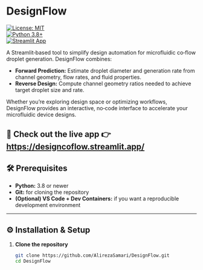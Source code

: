 # DesignFlow

[![License: MIT](https://img.shields.io/badge/License-MIT-blue.svg)](LICENSE)  
[![Python 3.8+](https://img.shields.io/badge/python-3.8%2B-brightgreen.svg)](https://www.python.org/)  
[![Streamlit App](https://img.shields.io/badge/Live%20Demo-Streamlit-orange.svg)](https://designcoflow.streamlit.app/)

A Streamlit‑based tool to simplify design automation for microfluidic co‑flow droplet generation. DesignFlow combines:

- **Forward Prediction:** Estimate droplet diameter and generation rate from channel geometry, flow rates, and fluid properties.  
- **Reverse Design:** Compute channel geometry ratios needed to achieve target droplet size and rate.  

Whether you’re exploring design space or optimizing workflows, DesignFlow provides an interactive, no‑code interface to accelerate your microfluidic device designs.


## 🚀 Check out the live app 👉 https://designcoflow.streamlit.app/


## 🛠️ Prerequisites

- **Python:** 3.8 or newer  
- **Git:** for cloning the repository  
- **(Optional) VS Code + Dev Containers:** if you want a reproducible development environment

---

## ⚙️ Installation & Setup

1. **Clone the repository**  
   ```bash
   git clone https://github.com/AlirezaSamari/DesignFlow.git
   cd DesignFlow

